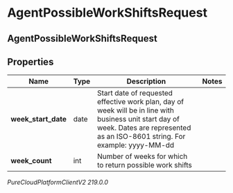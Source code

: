 # AgentPossibleWorkShiftsRequest

## AgentPossibleWorkShiftsRequest

## Properties

|Name | Type | Description | Notes|
|------------ | ------------- | ------------- | -------------|
| **week_start_date** | date | Start date of requested effective work plan, day of week will be in line with business unit start day of week. Dates are represented as an ISO-8601 string. For example: yyyy-MM-dd | |
| **week_count** | int | Number of weeks for which to return possible work shifts | |



_PureCloudPlatformClientV2 219.0.0_
